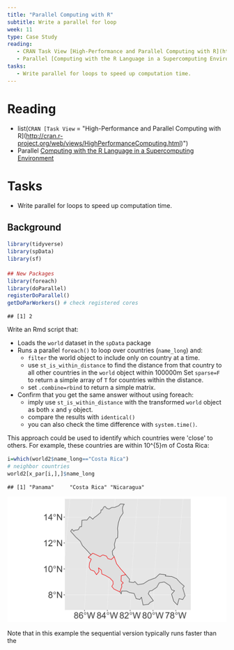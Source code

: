 ```yaml
---
title: "Parallel Computing with R"
subtitle: Write a parallel for loop
week: 11
type: Case Study
reading:
   - CRAN Task View [High-Performance and Parallel Computing with R](http://cran.r-project.org/web/views/HighPerformanceComputing.html)
   - Parallel [Computing with the R Language in a Supercomputing Environment](https://link.springer.com/chapter/10.1007/978-3-642-13872-0_64)
tasks:
   - Write parallel for loops to speed up computation time.
---
```




# Reading

- list(`CRAN [Task View` = "High-Performance and Parallel Computing with R](http://cran.r-project.org/web/views/HighPerformanceComputing.html)")
- Parallel [Computing with the R Language in a Supercomputing Environment](https://link.springer.com/chapter/10.1007/978-3-642-13872-0_64)


# Tasks

- Write parallel for loops to speed up computation time.

## Background


```r
library(tidyverse)
library(spData)
library(sf)

## New Packages
library(foreach)
library(doParallel)
registerDoParallel()
getDoParWorkers() # check registered cores
```

```
## [1] 2
```


Write an Rmd script that:

* Loads the `world` dataset in the `spData` package
* Runs a parallel `foreach()` to loop over countries (`name_long`) and:
   * `filter` the world object to include only on country at a time.
   * use `st_is_within_distance` to find the distance from that country to all other countries in the `world` object within 100000m Set `sparse=F` to return a simple array of `T` for countries within the distance.
   * set `.combine=rbind` to return a simple matrix.
* Confirm that you get the same answer without using foreach:
   * imply use `st_is_within_distance` with the transformed `world` object as both `x` and `y` object.
   * compare the results with `identical()`
   * you can also check the time difference with `system.time()`.
   


This approach could be used to identify which countries were 'close' to others.  For example, these countries are within 10^{5}m of Costa Rica:

```r
i=which(world2$name_long=="Costa Rica")
# neighbor countries
world2[x_par[i,],]$name_long
```

```
## [1] "Panama"     "Costa Rica" "Nicaragua"
```

![](CS_11_ParallelProcessing_files/figure-html/unnamed-chunk-4-1.png)<!-- -->

Note that in this example the sequential version typically runs faster than the 

